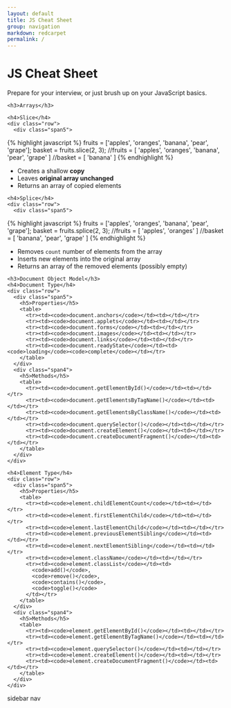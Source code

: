 ```yaml
---
layout: default
title: JS Cheat Sheet
group: navigation
markdown: redcarpet
permalink: /
---
```


<div class="span9" role="main">
  <div id="home">
    <h1 class="page-header">JS Cheat Sheet</h1>
    <p class="lead">
      Prepare for your interview, or just brush up on your JavaScript basics.
    </p>

    <h3>Arrays</h3>

    <h4>Slice</h4>
    <div class="row">
      <div class="span5">
{% highlight javascript %}
fruits = ['apples', 'oranges', 'banana', 'pear', 'grape'];
basket = fruits.slice(2, 3);
//fruits = [ 'apples', 'oranges', 'banana', 'pear', 'grape' ]
//basket = [ 'banana' ]
{% endhighlight %}
      </div>
      <div class="span4">
        <ul>
          <li>Creates a shallow <strong>copy</strong></li>
          <li>Leaves <strong>original array unchanged</strong></li>
          <li>Returns an array of copied elements</li>
        </ul>
      </div>
    </div>

    <h4>Splice</h4>
    <div class="row">
      <div class="span5">
{% highlight javascript %}
fruits = ['apples', 'oranges', 'banana', 'pear', 'grape'];
basket = fruits.splice(2, 3);
//fruits = [ 'apples', 'oranges' ]
//basket = [ 'banana', 'pear', 'grape' ]
{% endhighlight %}
      </div>
      <div class="span4">
        <ul>
          <li>Removes <code>count</code> number of elements from the array</li>
          <li>Inserts new elements into the original array</li>
          <li>Returns an array of the removed elements (possibly empty)</li>
        </ul>
      </div>
    </div>


    <h3>Document Object Model</h3>
    <h4>Document Type</h4>
    <div class="row">
      <div class="span5">
        <h5>Properties</h5>
        <table>
          <tr><td><code>document.anchors</code></td><td></td></tr>
          <tr><td><code>document.applets</code></td><td></td></tr>
          <tr><td><code>document.forms</code></td><td></td></tr>
          <tr><td><code>document.images</code></td><td></td></tr>
          <tr><td><code>document.links</code></td><td></td></tr>
          <tr><td><code>document.readyState</code></td><td><code>loading</code><code>complete</code></td></tr>
        </table>
      </div>
      <div class="span4">
        <h5>Methods</h5>
        <table>
          <tr><td><code>document.getElementById()</code></td><td></td></tr>
          <tr><td><code>document.getElementsByTagName()</code></td><td></td></tr>
          <tr><td><code>document.getElementsByClassName()</code></td><td></td></tr>
          <tr><td><code>document.querySelector()</code></td><td></td></tr>
          <tr><td><code>document.createElement()</code></td><td></td></tr>
          <tr><td><code>document.createDocumentFragment()</code></td><td></td></tr>
        </table>
      </div>
    </div>

    <h4>Element Type</h4>
    <div class="row">
      <div class="span5">
        <h5>Properties</h5>
        <table>
          <tr><td><code>element.childElementCount</code></td><td></td></tr>
          <tr><td><code>element.firstElementChild</code></td><td></td></tr>
          <tr><td><code>element.lastElementChild</code></td><td></td></tr>
          <tr><td><code>element.previousElementSibling</code></td><td></td></tr>
          <tr><td><code>element.nextElementSibling</code></td><td></td></tr>
          <tr><td><code>element.className</code></td><td></td></tr>
          <tr><td><code>element.classList</code></td><td>
            <code>add()</code>,
            <code>remove()</code>,
            <code>contains()</code>,
            <code>toggle()</code>
          </td></tr>
        </table>
      </div>
      <div class="span4">
        <h5>Methods</h5>
        <table>
          <tr><td><code>element.getElementById()</code></td><td></td></tr>
          <tr><td><code>element.getElementByTagName()</code></td><td></td></tr>
          <tr><td><code>element.querySelector()</code></td><td></td></tr>
          <tr><td><code>element.createElement()</code></td><td></td></tr>
          <tr><td><code>element.createDocumentFragment()</code></td><td></td></tr>
        </table>
      </div>
    </div>



  </div>
</div>

<div class="span3">
  sidebar nav
</div>